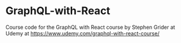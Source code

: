 # GraphQL-with-React
Course code for the GraphQL with React course by Stephen Grider at Udemy at https://www.udemy.com/graphql-with-react-course/
